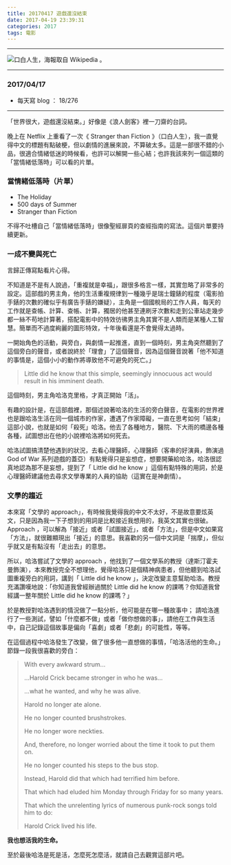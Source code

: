 ```yaml
---
title: 20170417 遊戲還沒結束
date: 2017-04-19 23:39:31
categories: 2017
tags: 電影
---
```


---

![口白人生，海報取自 Wikipedia 。](https://c1.staticflickr.com/4/3947/33297394783_901237ddd6_o.jpg)

---

### 2017/04/17

- 每天寫 blog ： 18/276

---

「世界很大，遊戲還沒結束。」好像是《浪人劍客》裡一刀齋的台詞。

晚上在 Netflix 上重看了一次《 Stranger than Fiction 》（口白人生），我一直覺得中文的標題有點破梗，但以劇情的進展來說，不算破太多。這是一部很不錯的小品，很適合情緒低迷的時候看，也許可以解開一些心結；也許我該來列一個這類的「當情緒低落時」可以看的片單。

### 當情緒低落時（片單）

- The Holiday
- 500 days of Summer
- Stranger than Fiction

不得不吐槽自己「當情緒低落時」很像聖經扉頁的查經指南的寫法。這個片單要持續更新。

<!-- more -->

### 一成不變與死亡

言歸正傳寫點看片心得。

不知道是不是有人說過，「重複就是幸福」，跟很多格言一樣，其實忽略了非常多的設定。這部戲的男主角，他的生活重複規律到一種幾乎是瑞士鐘錶的程度（電影拍手錶的次數的確似乎有廣告手錶的嫌疑），主角是一個國稅局的工作人員，每天的工作就是查帳、計算、查帳、計算，獨居的他甚至連刷牙次數和走到公車站走幾步都一絲不苟地計算著，搭配電影中的特效彷彿男主角其實不是人類而是某種人工智慧。簡單而不過度絢麗的圖形特效，十年後看還是不會覺得太過時。

一開始角色的活動，與旁白，與劇情一起推進，直到一個時刻，男主角突然聽到了這個旁白的聲音，或者說終於「理會」了這個聲音，因為這個聲音說著「他不知道的事情是，這個小小的動作將導致他不可避免的死亡。」

> Little did he know that this simple, seemingly innocuous act would result in his imminent death.

這個時刻，男主角哈洛克里格，才真正開始「活」。

有趣的設計是，在這部戲裡，那個述說著哈洛的生活的旁白聲音，在電影的世界裡也是跟哈洛生活在同一個城市的作家，遭遇了作家障礙，一直在思考如何「結束」這部小說，也就是如何「殺死」哈洛。他去了各種地方，醫院、下大雨的橋邊各種各種，試圖想出在他的小說裡哈洛將如何死去。

哈洛試圖搞清楚他遇到的狀況，去看心理醫師，心理醫師（客串的好演員，飾演過 God of War 系列遊戲的蓋亞）有點覺得只是妄想症，想要開藥給哈洛，哈洛很認真地認為那不是妄想，提到了「 Little did he know 」這個有點特殊的用詞，於是心理醫師建議他去尋求文學專業的人員的協助（這實在是神劇情）。

### 文學的趨近

本來寫「文學的 approach」，有時候我覺得我的中文不太好，不是故意要炫英文，只是因為我一下子想到的用詞是比較接近我想用的，我英文其實也很破。 Approach ，可以解為「接近」或者「試圖接近」，或者「方法」，但是中文如果寫「方法」，就很難顯現出「接近」的意思。我喜歡的另一個中文詞是「揣摩」，但似乎就又是有點沒有「走出去」的意思。

所以，哈洛嘗試了文學的 approach ，他找到了一個文學系的教授（達斯汀霍夫曼飾演），本來教授完全不想理他，覺得哈洛只是個精神病患者，但他聽到哈洛試圖重複旁白的用詞，講到「 Little did he know 」，決定改變主意幫助哈洛。教授充滿讚嘆地說：「你知道我曾經辦過關於 Little did he know 的課嗎？你知道我曾經講一整年關於 Little did he know 的課嗎？」

於是教授對哈洛遇到的情況做了一點分析，他可能是在哪一種故事中；
請哈洛進行了一些測試，譬如「什麼都不做」或者「做你想做的事」，請他在工作與生活中，自己記錄這個故事是偏向「喜劇」或者「悲劇」的可能性，等等。

在這個過程中哈洛發生了改變，做了很多他一直想做的事情，「哈洛活他的生命。」節錄一段我很喜歡的旁白：

> With every awkward strum...
>
> ...Harold Crick became stronger in who he was...
>
> ...what he wanted, and why he was alive.
>
> Harold no longer ate alone.
>
> He no longer counted brushstrokes.
>
> He no longer wore neckties.
>
> And, therefore, no longer worried about the time it took to put them on.
>
> He no longer counted his steps to the bus stop.
>
> Instead, Harold did that which had terrified him before.
>
> That which had eluded him Monday through Friday for so many years.
>
> That which the unrelenting lyrics of numerous punk-rock songs told him to do:
>
> Harold Crick lived his life.

**我也想活我的生命。**

至於最後哈洛是死是活，怎麼死怎麼活，就請自己去觀賞這部片吧。
